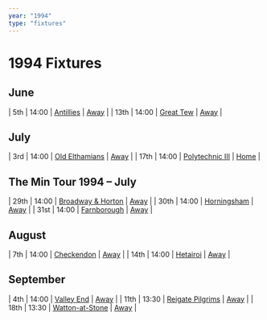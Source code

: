 ```yaml
---
year: "1994"
type: "fixtures"
---
```


# 1994 Fixtures

## June

| 5th | 14:00 | [Antillies](1994-antillies) | [Away](https://goo.gl/maps/ks8yS9JE9TbsZQmP8) |
| 13th | 14:00 | [Great Tew](1994-great-tew) | [Away](https://goo.gl/maps/WKA952je5NgxW3sQ7) |

## July

| 3rd | 14:00 | [Old Elthamians](1994-old-elthamians) | [Away](https://goo.gl/maps/FQbBNZQTFggEmhfv9) |
| 17th | 14:00 | [Polytechnic III](1994-polytechnic-iii) | [Home]() |

## The Min Tour 1994 – July

| 29th | 14:00 | [Broadway & Horton](1994-broadway-and-horton) | [Away](https://goo.gl/maps/orv3RETHUX95dBWv7) |
| 30th | 14:00 | [Horningsham](1994-horningsham) | [Away](https://goo.gl/maps/SNpXcsajYDXfjmff7) |
| 31st | 14:00 | [Farnborough](1994-farnborough) | [Away]() |

## August

| 7th | 14:00 | [Checkendon](1994-checkendon) | [Away](https://goo.gl/maps/GcBgp8cVai553Rwb9) |
| 14th | 14:00 | [Hetairoi](1994-hetairoi) | [Away](https://goo.gl/maps/CGgpPNyQhotADDFs9) |

## September

| 4th | 14:00 | [Valley End](1994-valley-end) | [Away](https://goo.gl/maps/nmiXsK8NVvZtpB1GA) |
| 11th | 13:30 | [Reigate Pilgrims](1994-reigate-pilgrims) | [Away](https://goo.gl/maps/z54KDhWLtQreY6xy9) |
| 18th | 13:30 | [Watton-at-Stone](1994-watton-at-stone) | [Away](https://goo.gl/maps/JPBQawMsjLgYtVHk9) |